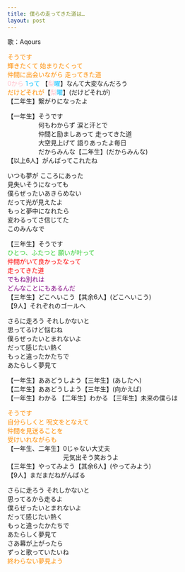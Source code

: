 ```yaml
---
title: 僕らの走ってきた道は…
layout: post
---
```

歌：Aqours

<p><font color="darkorange">そうです<br />
輝きたくて 始まりたくって<br />
仲間に出会いながら 走ってきた道</font><br />
<font color="pink">0から</font> <font color="deepskyblue">1って</font> 【<font color="pink">梨</font><font color="deepskyblue">曜</font>】なんて大変なんだろう<br />
<font color="darkorange">だけどそれが</font>【<font color="pink">梨</font><font color="deepskyblue">曜</font>】(だけどそれが)<br />
【二年生】繋がりになったよ</p>

<p>【一年生】そうです<br />
　　　　　何もわからず 涙と汗とで<br />
　　　　　仲間と励ましあって 走ってきた道<br />
　　　　　大空見上げて 語りあったよ毎日<br />
　　　　　だからみんな【二年生】(だからみんな)<br />
【以上6人】がんばってこれたね</p>

<p>いつも夢が こころにあった<br />
見失いそうになっても<br />
僕らぜったいあきらめない<br />
だって光が見えたよ<br />
もっと夢中になれたら<br />
変わるってさ信じてた<br />
このみんなで</p>

<p>【三年生】そうです<br />
<font color="limegreen">ひとつ、ふたつと 願いが叶って</font><br />
<font color="red">仲間がいて良かったなって<br />
走ってきた道</font><br />
<font color="purple">でもね別れは<br />
どんなことにもあるんだ</font><br />
【三年生】どこへいこう【其余6人】(どこへいこう)<br />
【9人】それぞれのゴールへ</p>

<p>さらに走ろう それしかないと<br />
思ってるけど悩むね<br />
僕らぜったいとまれないよ<br />
だって感じたい熱く<br />
もっと違ったかたちで<br />
あたらしく夢見て</p>

<p>【一年生】ああどうしよう【三年生】(あしたへ)<br />
【二年生】ああどうしよう【三年生】(向かえば)<br />
【一年生】わかる 【二年生】わかる 【三年生】未来の僕らは</p>

<p><font color="darkorange">そうです<br />
自分らしくと 呪文をとなえて<br />
仲間を見送ることを<br />
受けいれながらも</font><br />
【一年生、二年生】0じゃない大丈夫<br />
　　　　　　　　　元気出そう笑おうよ<br />
【三年生】やってみよう【其余6人】(やってみよう)<br />
【9人】まだまだねがんばる</p>

<p>さらに走ろう それしかないと<br />
思ってるから走るよ<br />
僕らぜったいとまれないよ<br />
だって感じたい熱く<br />
もっと違ったかたちで<br />
あたらしく夢見て<br />
さあ幕が上がったら<br />
ずっと歌っていたいね<br />
<font color="darkorange">終わらない夢見よう</font></p>

